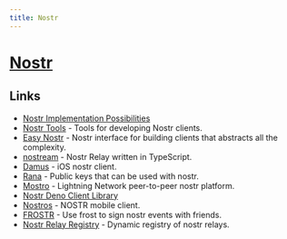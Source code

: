 ```yaml
---
title: Nostr
---
```


# [Nostr](https://nostr.com/)

## Links

- [Nostr Implementation Possibilities](https://github.com/nostr-protocol/nips)
- [Nostr Tools](https://github.com/fiatjaf/nostr-tools) - Tools for developing Nostr clients.
- [Easy Nostr](https://github.com/fiatjaf/easy-nostr) - Nostr interface for building clients that abstracts all the complexity.
- [nostream](https://github.com/Cameri/nostream) - Nostr Relay written in TypeScript.
- [Damus](https://github.com/damus-io/damus) - iOS nostr client.
- [Rana](https://github.com/grunch/rana) - Public keys that can be used with nostr.
- [Mostro](https://github.com/MostroP2P/mostro) - Lightning Network peer-to-peer nostr platform.
- [Nostr Deno Client Library](https://github.com/KiPSOFT/nostr-deno)
- [Nostros](https://github.com/KoalaSat/nostros) - NOSTR mobile client.
- [FROSTR](https://github.com/nickfarrow/frostr) - Use frost to sign nostr events with friends.
- [Nostr Relay Registry](https://github.com/fiatjaf/nostr-relay-registry) - Dynamic registry of nostr relays.
